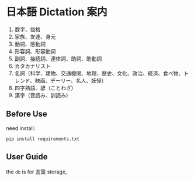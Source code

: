 # 日本語 Dictation 案内

1. 数字、価格
2. 家族、友達、身元
3. 動詞、感動詞
4. 形容詞、形容動詞
5. 副詞、接続詞、連体詞、助詞、助動詞
6. カタカナリスト
7. 名詞（科学、建物、交通機関、地理、歴史、文化、政治、経済、食べ物、トレンド、映画、デーリー、名人、妖怪）
8. 四字熟語、諺（ことわざ）
9. 漢字（音読み、訓読み）


## Before Use
need install: 
```
pip install requirements.txt
```
## User Guide
the `db` is for 言葉 storage, 